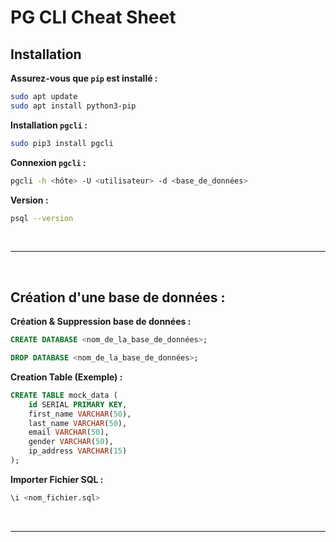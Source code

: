 # PG CLI Cheat Sheet

## Installation

**Assurez-vous que `pip` est installé :**
```bash
sudo apt update
sudo apt install python3-pip
```

**Installation `pgcli` :**
```bash
sudo pip3 install pgcli
```

**Connexion `pgcli` :**
```bash
pgcli -h <hôte> -U <utilisateur> -d <base_de_données>
```

**Version :**
```bash
psql --version
```

<br>

***

<br>

## Création d'une base de données :

**Création & Suppression base de données :**

```sql
CREATE DATABASE <nom_de_la_base_de_données>;
```
```sql
DROP DATABASE <nom_de_la_base_de_données>;
```

**Creation Table (Exemple) :**
```sql
CREATE TABLE mock_data (
    id SERIAL PRIMARY KEY,
    first_name VARCHAR(50),
    last_name VARCHAR(50),
    email VARCHAR(50),
    gender VARCHAR(50),
    ip_address VARCHAR(15)
);
```

**Importer Fichier SQL :**
```sql
\i <nom_fichier.sql>
```

<br>

***

<br>

